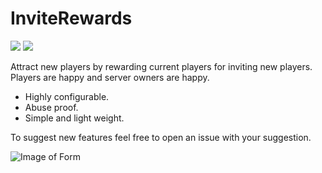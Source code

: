 # InviteRewards 

[![](https://poggit.pmmp.io/shield.state/InviteRewards)](https://poggit.pmmp.io/p/InviteRewards)
<a href="https://poggit.pmmp.io/p/InviteRewards"><img src="https://poggit.pmmp.io/shield.state/InviteRewards"></a>

Attract new players by rewarding current players for inviting new players. Players are happy and server owners are happy.
  - Highly configurable.
  - Abuse proof.
  - Simple and light weight.

To suggest new features feel free to open an issue with your suggestion.

![Image of Form](https://media.discordapp.net/attachments/689728187944665127/852421988798562314/image0.png?width=1192&height=551)

